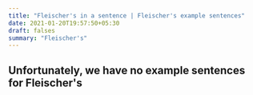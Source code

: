 ```yaml
---
title: "Fleischer's in a sentence | Fleischer's example sentences"
date: 2021-01-20T19:57:50+05:30
draft: falses
summary: "Fleischer's"
---
```

## Unfortunately, we have no example sentences for Fleischer's                 
